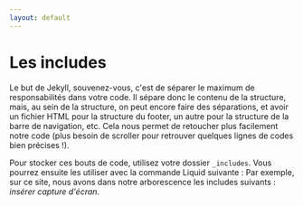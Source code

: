 ```yaml
---
layout: default
---
```

# Les includes
Le but de Jekyll, souvenez-vous, c'est de séparer le maximum de responsabilités dans votre code. Il sépare donc le contenu de la structure, mais, au sein de la structure, on peut encore faire des séparations, et avoir un fichier HTML pour la structure du footer, un autre pour la structure de la barre de navigation, etc. Cela nous permet de retoucher plus facilement notre code (plus besoin de scroller pour retrouver quelques lignes de codes bien précises !).

Pour stocker ces bouts de code, utilisez votre dossier `_includes`. Vous pourrez ensuite les utiliser avec la commande Liquid suivante :
Par exemple, sur ce site, nous avons dans notre arborescence les includes suivants :
*insérer capture d'écran*.